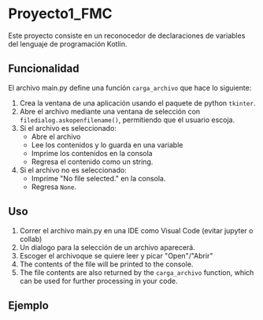 # Proyecto1_FMC
Este proyecto consiste en un reconocedor de declaraciones de variables del lenguaje de programación Kotlin.

## Funcionalidad

El archivo main.py define una función `carga_archivo` que hace lo siguiente:

1. Crea la ventana de una aplicación usando el paquete de python `tkinter`.
2. Abre el archivo mediante una ventana de selección con `filedialog.askopenfilename()`,  permitiendo que el usuario escoja. 
3. Si el archivo es seleccionado:
    * Abre el archivo 
    * Lee los contenidos y lo guarda en una variable
    * Imprime los contenidos en la consola
    * Regresa el contenido como un string.
4. Si el archivo no es seleccionado:
    * Imprime "No file selected." en la consola.
    * Regresa `None`.

## Uso

1. Correr el archivo main.py en una IDE como Visual Code (evitar jupyter o collab)
2. Un dialogo para la selección de un archivo aparecerá.
3. Escoger el archivoque se quiere leer y picar "Open"/"Abrir"
4. The contents of the file will be printed to the console.
5. The file contents are also returned by the `carga_archivo` function, which can be used for further processing in your code.

## Ejemplo
